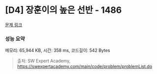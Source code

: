 # [D4] 장훈이의 높은 선반 - 1486 

[문제 링크](https://swexpertacademy.com/main/code/problem/problemDetail.do?contestProbId=AV2b7Yf6ABcBBASw) 

### 성능 요약

메모리: 65,944 KB, 시간: 358 ms, 코드길이: 542 Bytes



> 출처: SW Expert Academy, https://swexpertacademy.com/main/code/problem/problemList.do